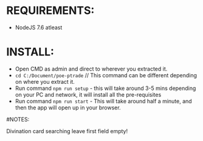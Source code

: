 # REQUIREMENTS:

* NodeJS 7.6 atleast


# INSTALL:

* Open CMD as admin and direct to wherever you extracted it.
 * `cd C:/Document/poe-ptrade` // This command can be different depending on where you extract it.
* Run command `npm run setup` - this will take around 3-5 mins depending on your PC and network, it will install all the pre-requisites
* Run command `npm run start` - This will take around half a minute, and then the app will open up in your browser.


#NOTES:

Divination card searching leave first field empty!
